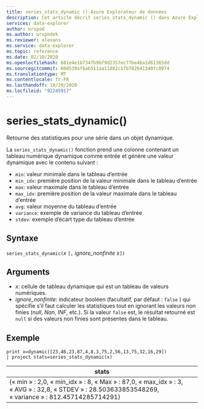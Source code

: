 ```yaml
---
title: series_stats_dynamic ()-Azure Explorateur de données
description: Cet article décrit series_stats_dynamic () dans Azure Explorateur de données.
services: data-explorer
author: orspod
ms.author: orspodek
ms.reviewer: alexans
ms.service: data-explorer
ms.topic: reference
ms.date: 02/10/2020
ms.openlocfilehash: 681e4e1b734fb9bf9d2357ec77be4ba1d61365dd
ms.sourcegitcommit: 608539af6ab511aa11d82c17b782641340fc8974
ms.translationtype: MT
ms.contentlocale: fr-FR
ms.lasthandoff: 10/20/2020
ms.locfileid: "92245917"
---
```

# <a name="series_stats_dynamic"></a>series_stats_dynamic()

Retourne des statistiques pour une série dans un objet dynamique.  

La `series_stats_dynamic()` fonction prend une colonne contenant un tableau numérique dynamique comme entrée et génère une valeur dynamique avec le contenu suivant :
* `min`: valeur minimale dans le tableau d’entrée
* `min_idx`: première position de la valeur minimale dans le tableau d’entrée
* `max`: valeur maximale dans le tableau d’entrée
* `max_idx`: première position de la valeur maximale dans le tableau d’entrée
* `avg`: valeur moyenne du tableau d’entrée
* `variance`: exemple de variance du tableau d’entrée
* `stdev`: exemple d’écart type du tableau d’entrée

## <a name="syntax"></a>Syntaxe

`series_stats_dynamic(`*x* `[,` *ignore_nonfinite* x`])`

## <a name="arguments"></a>Arguments

* *x*: cellule de tableau dynamique qui est un tableau de valeurs numériques. 
* *ignore_nonfinite*: indicateur booléen (facultatif, par défaut : `false` ) qui spécifie s’il faut calculer les statistiques tout en ignorant les valeurs non finies (*null*, *Nan*, *INF*, etc.). Si la valeur `false` est, le résultat retourné est `null` si des valeurs non finies sont présentes dans le tableau.

## <a name="example"></a>Exemple

<!-- csl: https://help.kusto.windows.net:443/Samples -->
```kusto
print x=dynamic([23,46,23,87,4,8,3,75,2,56,13,75,32,16,29]) 
| project stats=series_stats_dynamic(x)
```

|stats
|---|
|{« min » : 2,0, « min_idx » : 8, « Max » : 87,0, « max_idx » : 3, « AVG » : 32,8, « STDEV » : 28.503633853548269, « variance » : 812.45714285714291}
